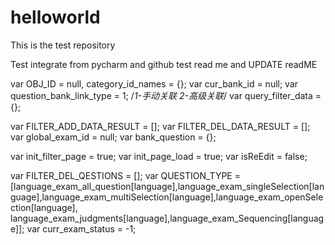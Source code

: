 # helloworld
This is the test repository

Test integrate from pycharm and github
test read me and UPDATE readME

var OBJ_ID = null, category_id_names = {};
var cur_bank_id = null;
var question_bank_link_type = 1; /*1-手动关联 2-高级关联*/
var query_filter_data = {};

var FILTER_ADD_DATA_RESULT = [];
var FILTER_DEL_DATA_RESULT = [];
var global_exam_id = null;
var bank_question = {};

var init_filter_page = true;
var init_page_load = true;
var isReEdit = false;

var FILTER_DEL_QESTIONS = [];
var QUESTION_TYPE = [language_exam_all_question[language],language_exam_singleSelection[language],language_exam_multiSelection[language],language_exam_openSelection[language],
language_exam_judgments[language],language_exam_Sequencing[language]];
var curr_exam_status = -1;